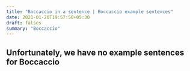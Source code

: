 ```yaml
---
title: "Boccaccio in a sentence | Boccaccio example sentences"
date: 2021-01-20T19:57:50+05:30
draft: falses
summary: "Boccaccio"
---
```

## Unfortunately, we have no example sentences for Boccaccio                 
